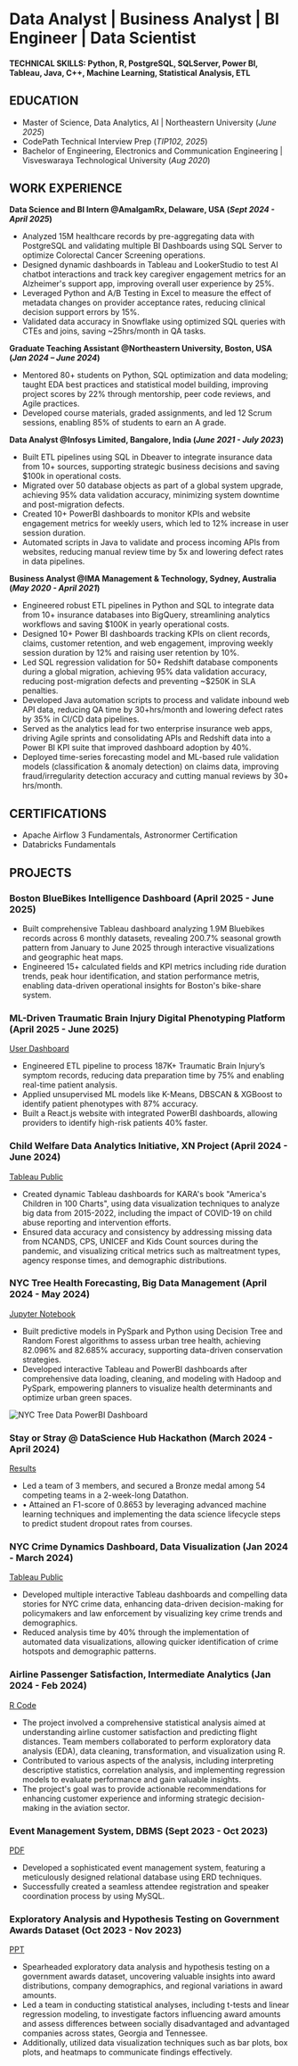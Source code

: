 # Data Analyst | Business Analyst | BI Engineer | Data Scientist

#### TECHNICAL SKILLS: Python, R, PostgreSQL, SQLServer, Power BI, Tableau, Java, C++, Machine Learning, Statistical Analysis, ETL

## EDUCATION							       		
- Master of Science, Data Analytics, AI	| Northeastern University (_June 2025_)
- CodePath Technical Interview Prep (_TIP102, 2025_)			        		
- Bachelor of Engineering, Electronics and Communication Engineering | Visveswaraya Technological University (_Aug 2020_)

## WORK EXPERIENCE
**Data Science and BI Intern @AmalgamRx, Delaware, USA (_Sept 2024 - April 2025_)**
- Analyzed 15M healthcare records by pre-aggregating data with PostgreSQL and validating multiple BI Dashboards using SQL Server to optimize Colorectal Cancer Screening operations.
- Designed dynamic dashboards in Tableau and LookerStudio to test AI chatbot interactions and track key caregiver engagement metrics for an Alzheimer's support app, improving overall user experience by 25%.
- Leveraged Python and A/B Testing in Excel to measure the effect of metadata changes on provider acceptance rates, reducing clinical decision support errors by 15%.
-	Validated data accuracy in Snowflake using optimized SQL queries with CTEs and joins, saving ~25hrs/month in QA tasks.

**Graduate Teaching Assistant @Northeastern University, Boston, USA (_Jan 2024 – June 2024_)**
- Mentored 80+ students on Python, SQL optimization and data modeling; taught EDA best practices and statistical model building, improving project scores by 22% through mentorship, peer code reviews, and Agile practices.
- Developed course materials, graded assignments, and led 12 Scrum sessions, enabling 85% of students to earn an A grade.

**Data Analyst @Infosys Limited, Bangalore, India (_June 2021 - July 2023_)**
- Built ETL pipelines using SQL in Dbeaver to integrate insurance data from 10+ sources, supporting strategic business decisions and saving $100k in operational costs.
- Migrated over 50 database objects as part of a global system upgrade, achieving 95% data validation accuracy, minimizing system downtime and post-migration defects.
- Created 10+ PowerBI dashboards to monitor KPIs and website engagement metrics for weekly users, which led to 12% increase in user session duration.
- Automated scripts in Java to validate and process incoming APIs from websites, reducing manual review time by 5x and lowering defect rates in data pipelines.

**Business Analyst @IMA Management & Technology, Sydney, Australia (_May 2020 - April 2021_)**
- Engineered robust ETL pipelines in Python and SQL to integrate data from 10+ insurance databases into BigQuery, streamlining analytics workflows and saving $100K in yearly operational costs.
- Designed 10+ Power BI dashboards tracking KPIs on client records, claims, customer retention, and web engagement, improving weekly session duration by 12% and raising user retention by 10%.
- Led SQL regression validation for 50+ Redshift database components during a global migration, achieving 95% data validation accuracy, reducing post-migration defects and preventing ~$250K in SLA penalties.
- Developed Java automation scripts to process and validate inbound web API data, reducing QA time by 30+hrs/month and lowering defect rates by 35% in CI/CD data pipelines.
- Served as the analytics lead for two enterprise insurance web apps, driving Agile sprints and consolidating APIs and Redshift data into a Power BI KPI suite that improved dashboard adoption by 40%.
- Deployed time-series forecasting model and ML-based rule validation models (classification & anomaly detection) on claims data, improving fraud/irregularity detection accuracy and cutting manual reviews by 30+ hrs/month.

## CERTIFICATIONS
- Apache Airflow 3 Fundamentals, Astronormer Certification
- Databricks Fundamentals

## PROJECTS
### Boston BlueBikes Intelligence Dashboard (April 2025 - June 2025)
- Built comprehensive Tableau dashboard analyzing 1.9M Bluebikes records across 6 monthly datasets, revealing 200.7% seasonal growth pattern from January to June 2025 through interactive visualizations and geographic heat maps.
- Engineered 15+ calculated fields and KPI metrics including ride duration trends, peak hour identification, and station performance metris, enabling data-driven operational insights for Boston's bike-share system.

### ML-Driven Traumatic Brain Injury Digital Phenotyping Platform (April 2025 - June 2025)
[User Dashboard](https://github.com/poorva-pjoshi/Traumatic-Brain-Injury-Digital-Phenotyping-Platform)
- Engineered ETL pipeline to process 187K+ Traumatic Brain Injury’s symptom records, reducing data preparation time by 75% and enabling real-time patient analysis.
- Applied unsupervised ML models like K-Means, DBSCAN & XGBoost to identify patient phenotypes with 87% accuracy.
- Built a React.js website with integrated PowerBI dashboards, allowing providers to identify high-risk patients 40% faster.

### Child Welfare Data Analytics Initiative, XN Project (April 2024 - June 2024)
[Tableau Public](https://public.tableau.com/app/profile/poorva.joshi/vizzes)

- Created dynamic Tableau dashboards for KARA's book "America's Children in 100 Charts", using data visualization techniques to analyze big data from 2015-2022, including the impact of COVID-19 on child abuse reporting and intervention efforts.
- Ensured data accuracy and consistency by addressing missing data from NCANDS, CPS, UNICEF and Kids Count sources during the pandemic, and visualizing critical metrics such as maltreatment types, agency response times, and demographic distributions.

### NYC Tree Health Forecasting, Big Data Management (April 2024 - May 2024)
[Jupyter Notebook](https://github.com/poorva-pjoshi/nyc_tree_health_forecasting_bigdata)

- Built predictive models in PySpark and Python using Decision Tree and Random Forest algorithms to assess urban tree health, achieving 82.096% and 82.685% accuracy, supporting data-driven conservation strategies.
- Developed interactive Tableau and PowerBI dashboards after comprehensive data loading, cleaning, and modeling with Hadoop and PySpark, empowering planners to visualize health determinants and optimize urban green spaces.

![NYC Tree Data PowerBI Dashboard](assets/Tree_Data_Tableau_Img.png)

### Stay or Stray @ DataScience Hub Hackathon (March 2024 - April 2024)
[Results](https://www.kaggle.com/competitions/stay-or-stray/leaderboard)

- Led a team of 3 members, and secured a Bronze medal among 54 competing teams in a 2-week-long Datathon.
- •	Attained an F1-score of 0.8653 by leveraging advanced machine learning techniques and implementing the data science lifecycle steps to predict student dropout rates from courses.

### NYC Crime Dynamics Dashboard, Data Visualization (Jan 2024 - March 2024)
[Tableau Public](https://public.tableau.com/app/profile/poorva.joshi/viz/NYCCrimesin2023/NYCCrimeStory)

-  Developed multiple interactive Tableau dashboards and compelling data stories for NYC crime data, enhancing data-driven decision-making for policymakers and law enforcement by visualizing key crime trends and demographics.
-  Reduced analysis time by 40% through the implementation of automated data visualizations, allowing quicker identification of crime hotspots and demographic patterns.

### Airline Passenger Satisfaction, Intermediate Analytics (Jan 2024 - Feb 2024)
[R Code](https://github.com/poorva-pjoshi/airline_passenger_satisfaction)

- The project involved a comprehensive statistical analysis aimed at understanding airline customer satisfaction and predicting flight distances. Team members collaborated to perform exploratory data analysis (EDA), data cleaning, transformation, and visualization using R.
- Contributed to various aspects of the analysis, including interpreting descriptive statistics, correlation analysis, and implementing regression models to evaluate performance and gain valuable insights.
- The project's goal was to provide actionable recommendations for enhancing customer experience and informing strategic decision-making in the aviation sector.

### Event Management System, DBMS (Sept 2023 - Oct 2023)
[PDF](/assets/DBMS_EventManagementSystem.pdf)

-  Developed a sophisticated event management system, featuring a meticulously designed relational database using ERD techniques.
-  Successfully created a seamless attendee registration and speaker coordination process by using MySQL.

### Exploratory Analysis and Hypothesis Testing on Government Awards Dataset (Oct 2023 - Nov 2023)
[PPT](assets/Probability_And_Statistics.pptx)

- Spearheaded exploratory data analysis and hypothesis testing on a government awards dataset, uncovering valuable insights into award distributions, company demographics, and regional variations in award amounts.
- Led a team in conducting statistical analyses, including t-tests and linear regression modeling, to investigate factors influencing award amounts and assess differences between socially disadvantaged and advantaged companies across states, Georgia and Tennessee.
- Additionally, utilized data visualization techniques such as bar plots, box plots, and heatmaps to communicate findings effectively.
